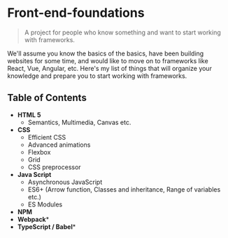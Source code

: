 # Front-end-foundations
> A project for people who know something and want to start working with frameworks.

We'll assume you know the basics of the basics, have been building websites for some time, and would like to move on to frameworks like React, Vue, Angular, etc. Here's my list of things that will organize your knowledge and prepare you to start working with frameworks.

## Table of Contents

- **HTML 5**
  - Semantics, Multimedia, Canvas etc.
- **CSS**
  - Efficient CSS
  - Advanced animations
  - Flexbox
  - Grid
  - CSS preprocessor
- **Java Script**
  - Asynchronous JavaScript
  - ES6+ (Arrow function, Classes and inheritance, Range of variables etc.)
  - ES Modules
 - **NPM**
 - **Webpack***
 - **TypeScript / Babel***